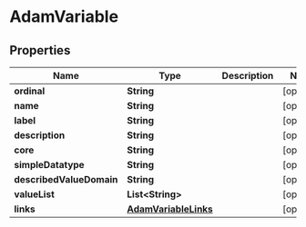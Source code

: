 

# AdamVariable


## Properties

| Name | Type | Description | Notes |
|------------ | ------------- | ------------- | -------------|
|**ordinal** | **String** |  |  [optional] |
|**name** | **String** |  |  [optional] |
|**label** | **String** |  |  [optional] |
|**description** | **String** |  |  [optional] |
|**core** | **String** |  |  [optional] |
|**simpleDatatype** | **String** |  |  [optional] |
|**describedValueDomain** | **String** |  |  [optional] |
|**valueList** | **List&lt;String&gt;** |  |  [optional] |
|**links** | [**AdamVariableLinks**](AdamVariableLinks.md) |  |  [optional] |



